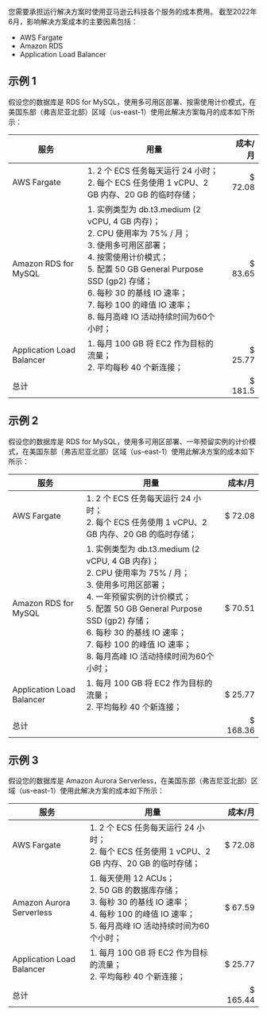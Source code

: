 您需要承担运行解决方案时使用亚马逊云科技各个服务的成本费用。 截至2022年6月，影响解决方案成本的主要因素包括：

- AWS Fargate
- Amazon RDS
- Application Load Balancer

## 示例 1

假设您的数据库是 RDS for MySQL，使用多可用区部署、按需使用计价模式，在美国东部（弗吉尼亚北部）区域（us-east-1）使用此解决方案每月的成本如下所示：

| 服务 | 用量 | 成本/月 |
| ------- | --- | ---: |
| AWS Fargate | 1. 2 个 ECS 任务每天运行 24 小时； </br> 2. 每个 ECS 任务使用 1 vCPU、2 GB 内存、20 GB 的临时存储；| $ 72.08 |
| Amazon RDS for MySQL | 1. 实例类型为 db.t3.medium (2 vCPU, 4 GB 内存)； </br> 2. CPU 使用率为 75% / 月； </br> 3. 使用多可用区部署； </br> 4. 按需使用计价模式； </br> 5. 配置 50 GB General Purpose SSD (gp2) 存储； </br> 6. 每秒 30 的基线 IO 速率； </br> 7. 每秒 100 的峰值 IO 速率； </br> 8. 每月高峰 IO 活动持续时间为60个小时；| $ 83.65 |
| Application Load Balancer | 1. 每月 100 GB 将 EC2 作为目标的流量； </br> 2. 平均每秒 40 个新连接； | $ 25.77 |
|总计 | |  $ 181.5|


## 示例 2

假设您的数据库是 RDS for MySQL，使用多可用区部署、一年预留实例的计价模式，在美国东部（弗吉尼亚北部）区域（us-east-1）使用此解决方案的成本如下所示：

| 服务 | 用量 | 成本/月 |
| ------- | --- | ---: |
| AWS Fargate | 1. 2 个 ECS 任务每天运行 24 小时； </br> 2. 每个 ECS 任务使用 1 vCPU、2 GB 内存、20 GB 的临时存储；| $ 72.08 |
| Amazon RDS for MySQL | 1. 实例类型为 db.t3.medium (2 vCPU, 4 GB 内存)； </br> 2. CPU 使用率为 75% / 月； </br> 3. 使用多可用区部署； </br> 4. 一年预留实例的计价模式； </br> 5. 配置 50 GB General Purpose SSD (gp2) 存储； </br> 6. 每秒 30 的基线 IO 速率； </br> 7. 每秒 100 的峰值 IO 速率； </br> 8. 每月高峰 IO 活动持续时间为60个小时； | $ 70.51 |
| Application Load Balancer | 1. 每月 100 GB 将 EC2 作为目标的流量； </br> 2. 平均每秒 40 个新连接； | $ 25.77 |
|总计 | |  $ 168.36 |

## 示例 3

假设您的数据库是 Amazon Aurora Serverless，在美国东部（弗吉尼亚北部）区域（us-east-1）使用此解决方案的成本如下所示：

| 服务 | 用量 | 成本/月 |
| ------- | --- | ---: |
| AWS Fargate | 1. 2 个 ECS 任务每天运行 24 小时； </br> 2. 每个 ECS 任务使用 1 vCPU、2 GB 内存、20 GB 的临时存储；| $ 72.08 |
| Amazon Aurora Serverless | 1. 每天使用 12 ACUs； </br> 2. 50 GB 的数据库存储； </br> 3. 每秒 30 的基线 IO 速率； </br> 4. 每秒 100 的峰值 IO 速率； </br> 5. 每月高峰 IO 活动持续时间为60个小时； | $ 67.59 |
| Application Load Balancer | 1. 每月 100 GB 将 EC2 作为目标的流量； </br> 2. 平均每秒 40 个新连接； | $ 25.77 |
|总计 | | $ 165.44|


